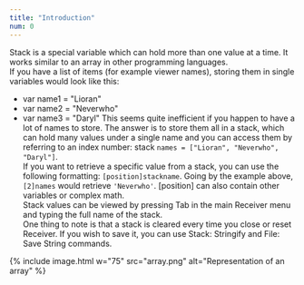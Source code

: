 ```yaml
---
title: "Introduction"
num: 0
---
```


Stack is a special variable which can hold more than one value at a time. It works similar to an array in other programming languages.\
If you have a list of items (for example viewer names), storing them in single variables would look like this:
- var name1 = "Lioran"
- var name2 = "Neverwho"
- var name3 = "Daryl"
This seems quite inefficient if you happen to have a lot of names to store. The answer is to store them all in a stack, which can hold many values under a single name and you can access them by referring to an index number: stack `names = ["Lioran", "Neverwho", "Daryl"]`.\
If you want to retrieve a specific value from a stack, you can use the following formatting: `[position]stackname`. Going by the example above, `[2]names` would retrieve `'Neverwho'`. [position] can also contain other variables or complex math.\
Stack values can be viewed by pressing Tab in the main Receiver menu and typing the full name of the stack.\
One thing to note is that a stack is cleared every time you close or reset Receiver. If you wish to save it, you can use Stack: Stringify and File: Save String commands.

{% include image.html w="75" src="array.png" alt="Representation of an array" %}








